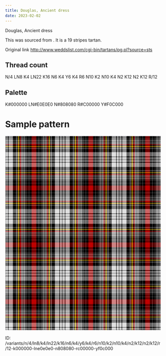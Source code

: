 ```yaml
---
title: Douglas, Ancient dress
date: 2023-02-02
---
```

Douglas, Ancient dress

This was sourced from <no value>.  It is a 19 stripes tartan.

Original link http://www.weddslist.com/cgi-bin/tartans/pg.pl?source=sts

## Thread count
N/4 LN8 K4 LN22 K16 N6 K4 Y6 K4 R6 N10 K2 N10 K4 N2 K12 N2 K12 R/12

## Palette
K#000000 LN#E0E0E0 N#808080 R#C00000 Y#F0C000

# Sample pattern

![Tartan detail](tartan.png "N/4 LN8 K4 LN22 K16 N6 K4 Y6 K4 R6 N10 K2 N10 K4 N2 K12 N2 K12 R/12 tartan")

ID: /variants/n/4/ln8/k4/ln22/k16/n6/k4/y6/k4/r6/n10/k2/n10/k4/n2/k12/n2/k12/r/12-k000000-lne0e0e0-n808080-rc00000-yf0c000